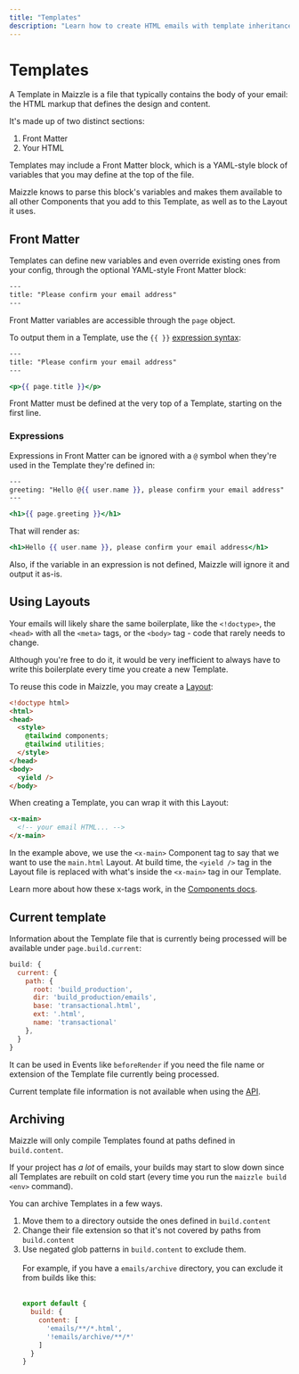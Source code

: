 ```yaml
---
title: "Templates"
description: "Learn how to create HTML emails with template inheritance in Maizzle."
---
```


# Templates

A Template in Maizzle is a file that typically contains the body of your email: the HTML markup that defines the design and content.

It's made up of two distinct sections:

1. Front Matter
2. Your HTML

Templates may include a Front Matter block, which is a YAML-style block of variables that you may define at the top of the file.

Maizzle knows to parse this block's variables and makes them available to all other Components that you add to this Template, as well as to the Layout it uses.

## Front Matter

Templates can define new variables and even override existing ones from your config, through the optional YAML-style Front Matter block:

```hbs [emails/example.html]
---
title: "Please confirm your email address"
---
```

Front Matter variables are accessible through the `page` object.

To output them in a Template, use the `{{ }}` [expression syntax](/docs/expressions):

```hbs [emails/example.html]
---
title: "Please confirm your email address"
---

<p>{{ page.title }}</p>
```

<Alert type="warning">Front Matter must be defined at the very top of a Template, starting on the first line.</Alert>

### Expressions

Expressions in Front Matter can be ignored with a `@` symbol when they're used in the Template they're defined in:

```hbs [emails/example.html]
---
greeting: "Hello @{{ user.name }}, please confirm your email address"
---

<h1>{{ page.greeting }}</h1>
```

That will render as:

```hbs [build_production/example.html]
<h1>Hello {{ user.name }}, please confirm your email address</h1>
```

Also, if the variable in an expression is not defined, Maizzle will ignore it and output it as-is.

## Using Layouts

Your emails will likely share the same boilerplate, like the `<!doctype>`, the `<head>` with all the `<meta>` tags, or the `<body>` tag - code that rarely needs to change.

Although you're free to do it, it would be very inefficient to always have to write this boilerplate every time you create a new Template.

To reuse this code in Maizzle, you may create a [Layout](/docs/layouts):

```html [layouts/main.html]
<!doctype html>
<html>
<head>
  <style>
    @tailwind components;
    @tailwind utilities;
  </style>
</head>
<body>
  <yield />
</body>
```

When creating a Template, you can wrap it with this Layout:

```html [emails/example.html]
<x-main>
  <!-- your email HTML... -->
</x-main>
```

In the example above, we use the `<x-main>` Component tag to say that we want to use the `main.html` Layout. At build time, the `<yield />` tag in the Layout file is replaced with what's inside the `<x-main>` tag in our Template.

Learn more about how these x-tags work, in the [Components docs](/docs/components#x-tag).

## Current template

Information about the Template file that is currently being processed will be available under `page.build.current`:

```js
build: {
  current: {
    path: {
      root: 'build_production',
      dir: 'build_production/emails',
      base: 'transactional.html',
      ext: '.html',
      name: 'transactional'
    },
  }
}
```

It can be used in Events like `beforeRender` if you need the file name or extension of the Template file currently being processed.

<Alert>Current template file information is not available when using the [API](/docs/api).</Alert>

## Archiving

Maizzle will only compile Templates found at paths defined in `build.content`.

If your project has _a lot_ of emails, your builds may start to slow down since all Templates are rebuilt on cold start (every time you run the `maizzle build <env>` command).

You can archive Templates in a few ways.

1. Move them to a directory outside the ones defined in `build.content`
2. Change their file extension so that it's not covered by paths from `build.content`
3. Use negated glob patterns in `build.content` to exclude them.
    <br><br>
    For example, if you have a `emails/archive` directory, you can exclude it from builds like this:
    <br><br>
    ```js [config.js]
    export default {
      build: {
        content: [
          'emails/**/*.html',
          '!emails/archive/**/*'
        ]
      }
    }
    ```
